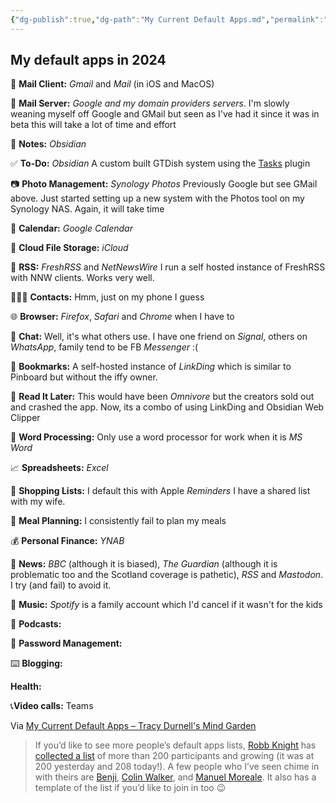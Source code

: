 ```yaml
---
{"dg-publish":true,"dg-path":"My Current Default Apps.md","permalink":"/my-current-default-apps/","title":"My Current Default Apps"}
---
```


## My default apps in  2024

📨 **Mail Client:** *Gmail* and *Mail* (in iOS and MacOS)

📮 **Mail Server:** *Google and my domain providers servers*.  I'm slowly weaning myself off Google and GMail but seen as I've had it since it was in beta this will take a lot of time and effort

📝 **Notes:** *Obsidian*

✅ **To-Do:** *Obsidian* A custom built GTDish system using the [Tasks](https://github.com/obsidian-tasks-group/obsidian-tasks) plugin
 
📷 **Photo Management:** *Synology Photos* Previously Google but see GMail above.  Just started setting up a new system with the Photos tool on my Synology NAS.  Again, it will take time

📆 **Calendar:** *Google Calendar*

📁 **Cloud File Storage:** *iCloud*

📖 **RSS:** *FreshRSS* and *NetNewsWire* I run a self hosted instance of FreshRSS with NNW clients.  Works very well.

🙍🏻‍♂️ **Contacts:** Hmm, just on my phone I guess

🌐 **Browser:** *Firefox*, *Safari* and *Chrome* when I have to

💬 **Chat:** Well, it's what others use. I have one friend on *Signal*, others on *WhatsApp*, family tend to be FB *Messenger* :( 

🔖 **Bookmarks:** A self-hosted instance of *LinkDing* which is similar to Pinboard but without the iffy owner.

📑 **Read It Later:** This would have been *Omnivore* but the creators sold out and crashed the app.  Now, its a combo of using LinkDing and Obsidian Web Clipper

📜 **Word Processing:** Only use a word processor for work when it is *MS Word*

📈 **Spreadsheets:**  *Excel*

🛒 **Shopping Lists:** I default this with Apple *Reminders* I have a shared list with my wife.

🍴 **Meal Planning:** I consistently fail to plan my meals

💰 **Personal Finance:** *YNAB*

📰 **News:** *BBC* (although it is biased), *The Guardian* (although it is problematic too and the Scotland coverage is pathetic), *RSS* and  *Mastodon*.  I try (and fail) to avoid it.

🎵 **Music:** *Spotify* is a family account which I'd cancel if it wasn't for the kids

🎤 **Podcasts:** 

🔐 **Password Management:** 

⌨️ **Blogging:**

**Health:**  



📞**Video calls:** Teams

Via [My Current Default Apps – Tracy Durnell's Mind Garden](https://tracydurnell.com/2023/11/28/my-current-default-apps/) 
> If you’d like to see more people’s default apps lists, [Robb Knight](https://rknight.me/app-defaults/) has [collected a list](https://defaults.rknight.me/) of more than 200 participants and growing (it was at 200 yesterday and 208 today!). A few people who I’ve seen chime in with theirs are [Benji](https://benji.dog/articles/defaults-2023/), [Colin Walker](https://colinwalker.blog/blog/?date=2023-11-08), and [Manuel Moreale](https://manuelmoreale.com/app-defaults). It also has a template of the list if you’d like to join in too 😉